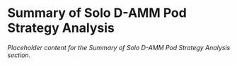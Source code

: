 # Summary of Solo D-AMM Pod Strategy Analysis

*Placeholder content for the Summary of Solo D-AMM Pod Strategy Analysis section.*

